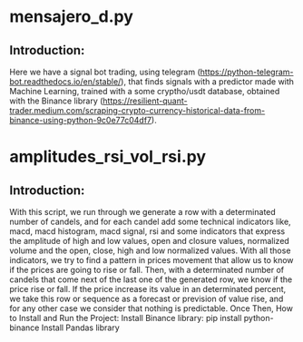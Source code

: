 
# mensajero_d.py
## Introduction:
Here we have a signal bot trading, using telegram (https://python-telegram-bot.readthedocs.io/en/stable/),
that finds signals with a predictor made with Machine Learning, trained with a some cryptho/usdt database, obtained
with the Binance library (https://resilient-quant-trader.medium.com/scraping-crypto-currency-historical-data-from-binance-using-python-9c0e77c04df7).

# amplitudes_rsi_vol_rsi.py
## Introduction:
With this script, we run through  we generate a row with a determinated number of candels, and for each candel add some technical indicators like, macd, macd histogram, macd signal, rsi and some indicators that express the amplitude of high and low values, open and closure values, normalized volume and the open, close, high and low normalized values. With all those indicators, we try to find a pattern in prices movement that allow us to know if the prices are going to rise or fall. Then, with a determinated number of candels that come next of the last one of the generated row, we know if the price rise or fall. If the price increase its value in an determinated percent, we take this row or sequence as a forecast or prevision of value rise, and for any other case we consider that nothing is predictable.
Once
Then, 
How to Install and Run the Project:
Install Binance library:
pip install python-binance
Install Pandas library
